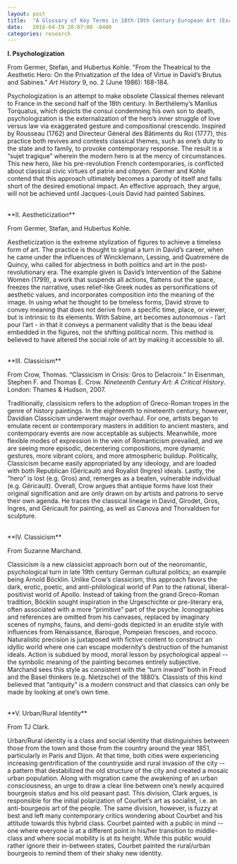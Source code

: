 ```yaml
---
layout: post
title:  "A Glossary of Key Terms in 18th-19th Century European Art (Excerpt)"
date:   2016-04-19 20:07:00 -0400
categories: research
---
```


  **I. Psychologization**
  
  From Germer, Stefan, and Hubertus Kohle. "From the Theatrical to the Aesthetic Hero: On the Privatization of the Idea of Virtue in David’s Brutus and Sabines." *Art History* 9, no. 2 (June 1986): 168-184.
  
  Psychologization is an attempt to make obsolete Classical themes relevant to France in the second half of the 18th century. In Berthélemy’s Manlius Torquatus, which depicts the consul condemning his own son to death, psychologization is the externalization of the hero’s inner struggle of love versus law via exaggerated gesture and compositional crescendo. Inspired by Rousseau (1762) and Directeur Général des Bâtiments du Roi (1777), this practice both revives and contests classical themes, such as one’s duty to the state and to family, to provoke contemporary response. The result is a “sujet tragique” wherein the modern hero is at the mercy of circumstances. This new hero, like his pre-revolution French contemporaries, is conflicted about classical civic virtues of patrie and citoyen. Germer and Kohle contend that this approach ultimately becomes a parody of itself and falls short of the desired emotional impact. An effective approach, they argue, will not be achieved until Jacques-Louis David had painted Sabines. 
  
  <br>
  **II. Aestheticization**
  
  From Germer, Stefan, and Hubertus Kohle.
  
  Aestheticization is the extreme stylization of figures to achieve a timeless form of art. The practice is thought to signal a turn in David’s career, when he came under the influences of Wincklemann, Lessing, and Quatremère de Quincy, who called for abjectness in both politics and art in the post-revolutionary era. The example given is David’s Intervention of the Sabine Women (1799), a work that suspends all actions, flattens out the space, freezes the narrative, uses relief-like Greek nudes as personifications of aesthetic values, and incorporates composition into the meaning of the image. In using what he thought to be timeless forms, David strove to convey meaning that does not derive from a specific time, place, or viewer, but is intrinsic to its elements. With Sabine, art becomes autonomous - l’art pour l’art - in that it conveys a permanent validity that is the beau ideal embedded in the figures, not the shifting political norm. This method is believed to have altered the social role of art by making it accessible to all.
  
  <br>
  **III. Classicism**
  
  From Crow, Thomas. “Classicism in Crisis: Gros to Delacroix.” In Eisenman, Stephen F. and Thomas E. Crow. *Nineteenth Century Art: A Critical History*. London: Thames & Hudson, 2007.
  
  Traditionally, classisicm refers to the adoption of Greco-Roman tropes in the genre of history paintings. In the eighteenth to nineteenth century, however, Davidian Classicism underwent major overhaul. For one, artists began to emulate recent or contemporary masters in addition to ancient masters, and contemporary events are now acceptable as subjects. Meanwhile, more flexible modes of expression in the vein of Romanticism prevailed, and we are seeing more episodic, decentering compositions, more dynamic gestures, more vibrant colors, and more atmospheric buildup. Politically, Classicism became easily appropriated by any ideology, and are loaded with both Republican (Géricault) and Royalist (Ingres) ideals. Lastly, the “hero” is lost (e.g. Gros) and, remerges as a beaten, vulnerable individual (e.g. Géricault). Overall, Crow argues that antique forms have lost their original signification and are only drawn on by artists and patrons to serve their own agenda. He traces the classical lineage in David, Girodet, Gros, Ingres, and Géricault for painting, as well as Canova and Thorvaldsen for sculpture.
  
  <br>
  **IV. Classicism**
  
  From Suzanne Marchand.
  
  Classicism is a new classicist approach born out of the neoromantic, psychological turn in late 19th century German cultural politics; an example being Arnold Böcklin. Unlike Crow’s classicism, this approach favors the dark, erotic, poetic, and anti-philological world of Pan to the rational, liberal-positivist world of Apollo. Instead of taking from the grand Greco-Roman tradition, Böcklin sought inspiration in the Urgeschichte or pre-literary era, often associated with a more “primitive” part of the psyche. Iconographies and references are omitted from his canvases, replaced by imaginary scenes of nymphs, fauns, and demi-gods depicted in an erudite style with influences from Renaissance, Baroque, Pompeian frescoes, and rococo. Naturalistic precision is juxtaposed with fictive content to construct an idyllic world where one can escape modernity’s destruction of the humanist ideals. Action is subdued by mood, moral lesson by psychological appeal -- the symbolic meaning of the painting becomes entirely subjective. Marchand sees this style as consistent with the “turn inward” both in Freud and the Basel thinkers (e.g. Nietzsche) of the 1880’s. Classists of this kind believed that “antiquity” is a modern construct and that classics can only be made by looking at one’s own time.
  
  <br>
  **V. Urban/Rural Identity**
  
  From TJ Clark.
  
  Urban/Rural identity is a class and social identity that distinguishes between those from the town and those from the country around the year 1851, particularly in Paris and Dijon. At that time, both cities were experiencing increasing gentrification of the countryside and rural invasion of the city -- a pattern that destabilized the old structure of the city and created a mosaic urban population. Along with migration came the awakening of an urban consciousness, an urge to draw a clear line between one’s newly acquired bourgeois status and his old peasant past. This division, Clark argues, is responsible for the initial polarization of Courbet’s art as socialist, i.e. an anti-bourgeois art of the people. The same division, however, is fuzzy at best and left many contemporary critics wondering about Courbet and his attitude towards this hybrid class. Courbet painted with a public in mind -- one where everyone is at a different point in his/her transition to middle-class and where social mobility is at its height. While this public would rather ignore their in-between states, Courbet painted the rural/urban bourgeois to remind them of their shaky new identity.
  

  


